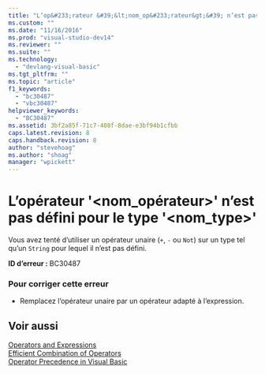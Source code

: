 ```yaml
---
title: "L’op&#233;rateur &#39;&lt;nom_op&#233;rateur&gt;&#39; n’est pas d&#233;fini pour le type &#39;&lt;nom_type&gt;&#39; | Microsoft Docs"
ms.custom: ""
ms.date: "11/16/2016"
ms.prod: "visual-studio-dev14"
ms.reviewer: ""
ms.suite: ""
ms.technology: 
  - "devlang-visual-basic"
ms.tgt_pltfrm: ""
ms.topic: "article"
f1_keywords: 
  - "bc30487"
  - "vbc30487"
helpviewer_keywords: 
  - "BC30487"
ms.assetid: 3bf2a85f-71c7-408f-8dae-e3bf94b1cfbb
caps.latest.revision: 8
caps.handback.revision: 8
author: "stevehoag"
ms.author: "shoag"
manager: "wpickett"
---
```

# L’op&#233;rateur &#39;&lt;nom_op&#233;rateur&gt;&#39; n’est pas d&#233;fini pour le type &#39;&lt;nom_type&gt;&#39;
Vous avez tenté d’utiliser un opérateur unaire \(`+`, `-` ou `Not`\) sur un type tel qu’un `String` pour lequel il n’est pas défini.  
  
 **ID d’erreur :** BC30487  
  
### Pour corriger cette erreur  
  
-   Remplacez l’opérateur unaire par un opérateur adapté à l’expression.  
  
## Voir aussi  
 [Operators and Expressions](/dotnet/visual-basic/programming-guide/language-features/operators-and-expressions/index)   
 [Efficient Combination of Operators](/dotnet/visual-basic/programming-guide/language-features/operators-and-expressions/efficient-combination-of-operators)   
 [Operator Precedence in Visual Basic](/dotnet/visual-basic/language-reference/operators/operator-precedence)